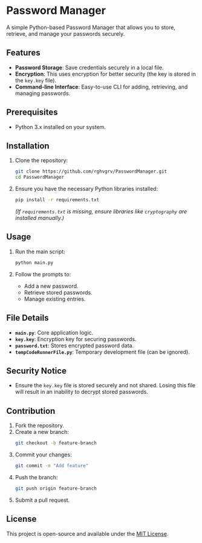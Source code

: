# Password Manager 

A simple Python-based Password Manager that allows you to store, retrieve, and manage your passwords securely.

## Features

- **Password Storage**: Save credentials securely in a local file.
- **Encryption**: This uses encryption for better security (the key is stored in the `key.key` file).
- **Command-line Interface**: Easy-to-use CLI for adding, retrieving, and managing passwords.

## Prerequisites

- Python 3.x installed on your system.

## Installation

1. Clone the repository:
   ```bash
   git clone https://github.com/rghvgrv/PasswordManager.git
   cd PasswordManager
   ```

2. Ensure you have the necessary Python libraries installed:
   ```bash
   pip install -r requirements.txt
   ```
   *(If `requirements.txt` is missing, ensure libraries like `cryptography` are installed manually.)*

## Usage

1. Run the main script:
   ```bash
   python main.py
   ```

2. Follow the prompts to:
   - Add a new password.
   - Retrieve stored passwords.
   - Manage existing entries.

## File Details

- **`main.py`**: Core application logic.
- **`key.key`**: Encryption key for securing passwords.
- **`password.txt`**: Stores encrypted password data.
- **`tempCodeRunnerFile.py`**: Temporary development file (can be ignored).

## Security Notice

- Ensure the `key.key` file is stored securely and not shared. Losing this file will result in an inability to decrypt stored passwords.

## Contribution

1. Fork the repository.
2. Create a new branch:
   ```bash
   git checkout -b feature-branch
   ```
3. Commit your changes:
   ```bash
   git commit -m "Add feature"
   ```
4. Push the branch:
   ```bash
   git push origin feature-branch
   ```
5. Submit a pull request.

## License

This project is open-source and available under the [MIT License](LICENSE).
```

